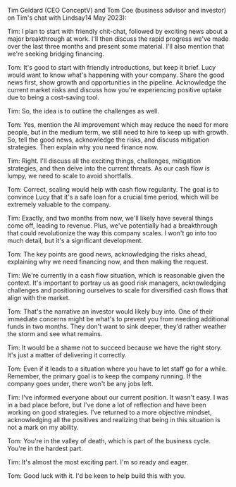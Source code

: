 ﻿Tim Geldard (CEO ConceptV)  and Tom Coe (business advisor and investor) on Tim's chat with Lindsay14 May 2023):


Tim: I plan to start with friendly chit-chat, followed by exciting news about a major breakthrough at work. I'll then discuss the rapid progress we've made over the last three months and present some material. I'll also mention that we're seeking bridging financing.


Tom: It's good to start with friendly introductions, but keep it brief. Lucy would want to know what's happening with your company. Share the good news first, show growth and opportunities in the pipeline. Acknowledge the current market risks and discuss how you're experiencing positive uptake due to being a cost-saving tool.


Tim: So, the idea is to outline the challenges as well.


Tom: Yes, mention the AI improvement which may reduce the need for more people, but in the medium term, we still need to hire to keep up with growth. So, tell the good news, acknowledge the risks, and discuss mitigation strategies. Then explain why you need finance now.


Tim: Right. I'll discuss all the exciting things, challenges, mitigation strategies, and then delve into the current threats. As our cash flow is lumpy, we need to scale to avoid shortfalls.


Tom: Correct, scaling would help with cash flow regularity. The goal is to convince Lucy that it's a safe loan for a crucial time period, which will be extremely valuable to the company. 


Tim: Exactly, and two months from now, we'll likely have several things come off, leading to revenue. Plus, we've potentially had a breakthrough that could revolutionize the way this company scales. I won't go into too much detail, but it's a significant development.


Tom: The key points are good news, acknowledging the risks ahead, explaining why we need financing now, and then making the request. 


Tim: We're currently in a cash flow situation, which is reasonable given the context. It's important to portray us as good risk managers, acknowledging challenges and positioning ourselves to scale for diversified cash flows that align with the market. 


Tom: That's the narrative an investor would likely buy into. One of their immediate concerns might be what's to prevent you from needing additional funds in two months. They don't want to sink deeper, they'd rather weather the storm and see what remains.


Tim: It would be a shame not to succeed because we have the right story. It's just a matter of delivering it correctly.


Tom: Even if it leads to a situation where you have to let staff go for a while. Remember, the primary goal is to keep the company running. If the company goes under, there won't be any jobs left.


Tim: I've informed everyone about our current position. It wasn't easy. I was in a bad place before, but I've done a lot of reflection and have been working on good strategies. I've returned to a more objective mindset, acknowledging all the positives and realizing that being in this situation is not a mark on my ability.


Tom: You're in the valley of death, which is part of the business cycle. You're in the hardest part. 


Tim: It's almost the most exciting part. I'm so ready and eager.


Tom: Good luck with it. I'd be keen to help build this with you.